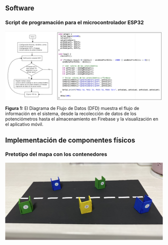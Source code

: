 
## Software
### Script de programación para el microcontrolador ESP32

<p align="center"><img src ="https://github.com/ArnySalazar/FdD/blob/main/FdD2024-1/Imagenes/I_E_7/DFD.png" width="900px"></p>

**Figura 1:** El Diagrama de Flujo de Datos (DFD) muestra el flujo de información en el sistema, desde la recolección de datos de los potenciómetros hasta el almacenamiento en Firebase y la visualización en el aplicativo móvil.
## Implementación de componentes físicos 
### Pretotipo del mapa con los contenedores
<p align="center"><img src = "https://github.com/ArnySalazar/FdD/blob/main/FdD2024-1/Imagenes/I_E_7/IMG_6376.JPEG"
